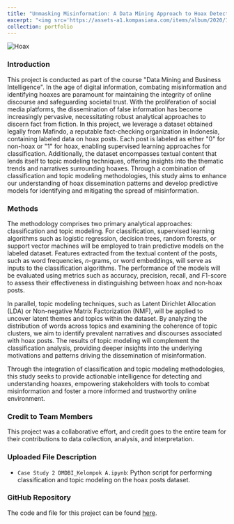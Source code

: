 ```yaml
---
title: "Unmasking Misinformation: A Data Mining Approach to Hoax Detection and Topic Modeling"
excerpt: "<img src='https://assets-a1.kompasiana.com/items/album/2020/10/21/hoax-5f900f978f179733c710fac2.jpg'>"
collection: portfolio
---
```


![Hoax](https://assets-a1.kompasiana.com/items/album/2020/10/21/hoax-5f900f978f179733c710fac2.jpg)

### Introduction
This project is conducted as part of the course "Data Mining and Business Intelligence". In the age of digital information, combating misinformation and identifying hoaxes are paramount for maintaining the integrity of online discourse and safeguarding societal trust. With the proliferation of social media platforms, the dissemination of false information has become increasingly pervasive, necessitating robust analytical approaches to discern fact from fiction. In this project, we leverage a dataset obtained legally from Mafindo, a reputable fact-checking organization in Indonesia, containing labeled data on hoax posts. Each post is labeled as either "0" for non-hoax or "1" for hoax, enabling supervised learning approaches for classification. Additionally, the dataset encompasses textual content that lends itself to topic modeling techniques, offering insights into the thematic trends and narratives surrounding hoaxes. Through a combination of classification and topic modeling methodologies, this study aims to enhance our understanding of hoax dissemination patterns and develop predictive models for identifying and mitigating the spread of misinformation.

### Methods
The methodology comprises two primary analytical approaches: classification and topic modeling. For classification, supervised learning algorithms such as logistic regression, decision trees, random forests, or support vector machines will be employed to train predictive models on the labeled dataset. Features extracted from the textual content of the posts, such as word frequencies, $n$-grams, or word embeddings, will serve as inputs to the classification algorithms. The performance of the models will be evaluated using metrics such as accuracy, precision, recall, and $F1$-score to assess their effectiveness in distinguishing between hoax and non-hoax posts.

In parallel, topic modeling techniques, such as Latent Dirichlet Allocation (LDA) or Non-negative Matrix Factorization (NMF), will be applied to uncover latent themes and topics within the dataset. By analyzing the distribution of words across topics and examining the coherence of topic clusters, we aim to identify prevalent narratives and discourses associated with hoax posts. The results of topic modeling will complement the classification analysis, providing deeper insights into the underlying motivations and patterns driving the dissemination of misinformation.

Through the integration of classification and topic modeling methodologies, this study seeks to provide actionable intelligence for detecting and understanding hoaxes, empowering stakeholders with tools to combat misinformation and foster a more informed and trustworthy online environment.

### Credit to Team Members
This project was a collaborative effort, and credit goes to the entire team for their contributions to data collection, analysis, and interpretation.

### Uploaded File Description
- `Case Study 2 DMDBI_Kelompok A.ipynb`: Python script for performing classification and topic modeling on the hoax posts dataset.

### GitHub Repository
The code and file for this project can be found [here](https://github.com/dikiwahyudi11/Hoax-Detection-and-Topic-Modeling). 
